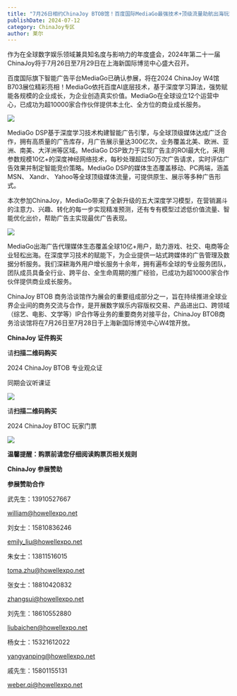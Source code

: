 ```yaml
---
title: "7月26日相约ChinaJoy BTOB馆！百度国际MediaGo最强技术+顶级流量助航出海玩家"
publishDate: 2024-07-12
category: ChinaJoy专区
author: 莱尔
---
```


作为在全球数字娱乐领域兼具知名度与影响力的年度盛会，2024年第二十一届ChinaJoy将于7月26日至7月29日在上海新国际博览中心盛大召开。

百度国际旗下智能广告平台MediaGo已确认参展，将在2024 ChinaJoy W4馆B703展位精彩亮相！MediaGo依托百度AI底层技术，基于深度学习算法，强势赋能各规模的企业成长，为企业创造真实价值。MediaGo在全球设立12个运营中心，已成功为超10000家合作伙伴提供本土化、全方位的商业成长服务。

![](https://ec-net-1251389766.cos.ap-shanghai.myqcloud.com/wp-content/uploads/2024/07/20240712224449724.png)

MediaGo DSP基于深度学习技术构建智能广告引擎，与全球顶级媒体达成广泛合作，拥有高质量的广告库存，月广告展示量达300亿次，业务覆盖北美、欧洲、亚洲、南美、大洋洲等区域。MediaGo DSP致力于实现广告主的ROI最大化，采用参数规模10亿+的深度神经网络技术，每秒处理超过50万次广告请求，实时评估广告效果并制定智能竞价策略。MediaGo DSP的媒体生态覆盖移动、PC两端，涵盖MSN、 Xandr、 Yahoo等全球顶级媒体流量，可提供原生、展示等多种广告形式。

本次参加ChinaJoy，MediaGo带来了全新升级的五大深度学习模型，在营销漏斗的注意力、兴趣、转化的每一步实现精准预测，还有专有模型过滤低价值流量、智能优化出价，帮助广告主实现最优广告表现。

![](https://ec-net-1251389766.cos.ap-shanghai.myqcloud.com/wp-content/uploads/2024/07/20240712224452744.png)

MediaGo出海广告代理媒体生态覆盖全球10亿+用户，助力游戏、社交、电商等企业轻松出海。在深度学习技术的赋能下，为企业提供一站式跨媒体的广告管理及数据分析服务。我们深耕海外用户增长服务十余年，拥有遍布全球的专业服务团队，团队成员具备全行业、跨平台、全生命周期的推广经验，已成功为超10000家合作伙伴提供商业成长服务。

ChinaJoy BTOB 商务洽谈馆作为展会的重要组成部分之一，旨在持续推进全球业界企业间的商务交流与合作，是开展数字娱乐内容版权交易、产品进出口、跨领域（综艺、电影、文学等）IP合作等业务的重要商务对接平台，ChinaJoy BTOB商务洽谈馆将在7月26日至7月28日于上海新国际博览中心W4馆开放。

**ChinaJoy** **证件购买**

  
请**扫描二维码购买**

2024 ChinaJoy BTOB 专业观众证

同期会议听课证

![](https://ec-net-1251389766.cos.ap-shanghai.myqcloud.com/wp-content/uploads/2024/07/20240712224456994.png)

请**扫描二维码购买**

2024 ChinaJoy BTOC 玩家门票

![](https://ec-net-1251389766.cos.ap-shanghai.myqcloud.com/wp-content/uploads/2024/07/20240712224503910.png)

**温馨提醒：购票前请您仔细阅读购票页相关规则**

**ChinaJoy** **参展赞助**

**参展赞助合作**

武先生：13910527667

[william@howellexpo.net](mailto:william@howellexpo.net)

刘女士：15810836246

[emily\_liu@howellexpo.net](mailto:emily_liu@howellexpo.net)

朱女士：13811516015

[toma.zhu@howellexpo.net](mailto:toma.zhu@howellexpo.net)

张女士：18810420832

[zhangsui@howellexpo.net](mailto:zhangsui@howellexpo.net)

刘先生：18610552880

[liubaichen@howellexpo.net](mailto:liubaichen@howellexpo.net)

杨女士：15321612022

[yangyanping@howellexpo.net](mailto:yangyanping@howellexpo.net)

戚先生：15801155131

weber.qi@howellexpo.net
